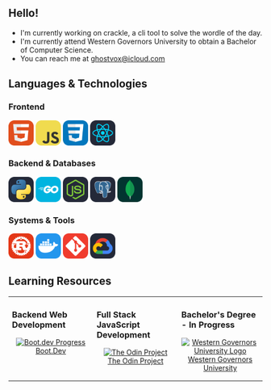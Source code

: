 
<!--
**GhostVox/GhostVox** is a ✨ _special_ ✨ repository because its `README.md` (this file) appears on your GitHub profile.
-->
## Hello!
- I'm currently working on crackle, a cli tool to solve the wordle of the day.
- I'm currently attend Western Governors University to obtain a Bachelor of Computer Science.
- You can reach me at ghostvox@icloud.com

## Languages & Technologies

### Frontend
<p align="left">
  <img src="https://github.com/tandpfun/skill-icons/blob/main/icons/HTML.svg" width="50" alt="HTML">
  <img src="https://github.com/tandpfun/skill-icons/blob/main/icons/JavaScript.svg" width="50" alt="JavaScript">
  <img src="https://github.com/tandpfun/skill-icons/blob/main/icons/CSS.svg" width="50" alt="CSS">
  <img src="https://github.com/tandpfun/skill-icons/blob/main/icons/React-Dark.svg" width="50" alt="React">
</p>

### Backend & Databases
<p align="left">
  <img src="https://github.com/tandpfun/skill-icons/blob/main/icons/Python-Dark.svg" width="50" alt="Python">
  <img src="https://github.com/tandpfun/skill-icons/blob/main/icons/GoLang.svg" width="50" alt="Golang">
  <img src="https://github.com/tandpfun/skill-icons/blob/main/icons/NodeJS-Dark.svg" width="50" alt="Node.js">
  <img src="https://github.com/tandpfun/skill-icons/blob/main/icons/PostgreSQL-Dark.svg" width="50" alt="PostgreSQL">
  <img src="https://github.com/tandpfun/skill-icons/blob/main/icons/MongoDB.svg" width="50" alt="MongoDB">
</p>

### Systems & Tools
<p align="left">
  <img src="https://github.com/tandpfun/skill-icons/blob/main/icons/Rust.svg" width="50" alt="Rust">
  <img src="https://github.com/tandpfun/skill-icons/blob/main/icons/Docker.svg" width="50" alt="Docker">
  <img src="https://github.com/tandpfun/skill-icons/blob/main/icons/Git.svg" width="50" alt="Git">
  <img src="https://github.com/tandpfun/skill-icons/blob/main/icons/GCP-Dark.svg" width="50" alt="Google Cloud">
</p>

## Learning Resources
<table>
  <tr>
    <td valign="top" width="33%">
      <h3>Backend Web Development</h3>
      <p align="center">
        <a href="https://www.boot.dev">
          <img src="https://api.boot.dev/v1/users/public/12810a83-00ff-4198-b18c-13955b1ec12b/thumbnail" alt="Boot.dev Progress" width="300">
        </a>
        <br/>
        <a href="https://www.boot.dev">Boot.Dev</a>
      </p>
    </td>
    <td valign="top" width="33%">
      <h3>Full Stack JavaScript Development</h3>
      <p align="center">
        <a href="https://www.theodinproject.com/">
          <img src="https://www.theodinproject.com/assets/og-logo-2bdf3a30.png" alt="The Odin Project" width="300">
        </a>
        <br/>
        <a href="https://www.theodinproject.com/">The Odin Project</a>
      </p>
    </td>
    <td valign="top" width="33%">
      <h3>Bachelor's Degree - In Progress</h3>
      <p align="center">
        <a href="https://www.wgu.edu/">
          <img src="https://upload.wikimedia.org/wikipedia/commons/a/af/WGU-Marketing-logo.png" alt="Western Governors University Logo" width="300">
        </a>
        <br/>
        <a href="https://www.wgu.edu/">Western Governors University</a>
      </p>
    </td>
  </tr>
</table>

